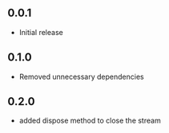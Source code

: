 
## 0.0.1 

* Initial release

## 0.1.0

* Removed unnecessary dependencies

## 0.2.0

* added dispose method to close the stream